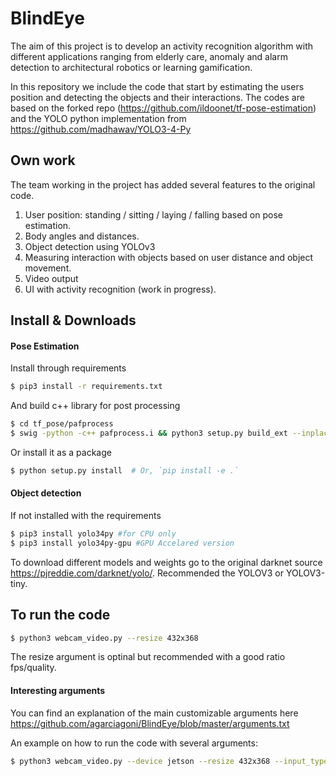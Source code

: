 # BlindEye

The aim of this project is to develop an activity recognition algorithm with different applications ranging from elderly care, anomaly and alarm detection to architectural robotics or learning gamification.

In this repository we include the code that start by estimating the users position and detecting the objects and their interactions. The codes are based on the forked repo (https://github.com/ildoonet/tf-pose-estimation) and the YOLO python implementation from https://github.com/madhawav/YOLO3-4-Py

## Own work

The team working in the project has added several features to the original code.

   1. User position: standing / sitting / laying / falling based on pose estimation.
   2. Body angles and distances.
   3. Object detection using YOLOv3
   4. Measuring interaction with objects based on user distance and object movement.
   5. Video output
   6. UI with activity recognition (work in progress).

## Install & Downloads

#### Pose Estimation
Install through requirements
```bash
$ pip3 install -r requirements.txt
```
And build c++ library for post processing
```bash
$ cd tf_pose/pafprocess
$ swig -python -c++ pafprocess.i && python3 setup.py build_ext --inplace
```

Or install it as a package
```bash
$ python setup.py install  # Or, `pip install -e .`
```
#### Object detection
If not installed with the requirements
```bash
$ pip3 install yolo34py #for CPU only
$ pip3 install yolo34py-gpu #GPU Accelared version
```

To download different models and weights go to the original darknet source https://pjreddie.com/darknet/yolo/. Recommended the YOLOV3 or YOLOV3-tiny.

## To run the code

```bash
$ python3 webcam_video.py --resize 432x368
```
The resize argument is optinal but recommended with a good ratio fps/quality.

#### Interesting arguments

You can find an explanation of the main customizable arguments here https://github.com/agarciagoni/BlindEye/blob/master/arguments.txt

An example on how to run the code with several arguments:
```bash
$ python3 webcam_video.py --device jetson --resize 432x368 --input_type cam --camera 1 --width 960 --height 720 --demo total --cfg cfg/yolov3.cfg --weights weights/yolov3.weights --thresh 0.7 --tensorrt True --save_video True --server True
```




